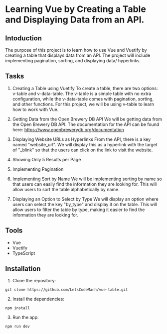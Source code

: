 # Learning Vue by Creating a Table and Displaying Data from an API.

## Intoduction

The purpose of this project is to learn how to use Vue and Vuetify by creating a table that displays data from an API. The project will include implementing pagination, sorting, and displaying data/ hyperlinks.

## Tasks

1. Creating a Table using Vuetify
   To create a table, there are two options: v-table and v-data-table. The v-table is a simple table with no extra configuration, while the v-data-table comes with pagination, sorting, and other functions. For this project, we will be using v-table to learn how to work with Vue.

2. Getting Data from the Open Brewery DB API
   We will be getting data from the Open Brewery DB API. The documentation for the API can be found here: https://www.openbrewerydb.org/documentation

3. Displaying Website URLs as Hyperlinks
   From the API, there is a key named "website_url". We will display this as a hyperlink with the target of "\_blink" so that the users can click on the link to visit the website.

4. Showing Only 5 Results per Page

5. Implementing Pagination

6. Implementing Sort by Name
   We will be implementing sorting by name so that users can easily find the information they are looking for. This will allow users to sort the table alphabetically by name.

7. Displaying an Option to Select by Type
   We will display an option where users can select the key "by_type" and display it on the table. This will allow users to filter the table by type, making it easier to find the information they are looking for.

## Tools

- Vue
- Vuetify
- TypeScript

## Installation

1. Clone the repository:

```
git clone https://github.com/LetsCodeManh/vue-table.git
```

2. Install the dependencies:

```
npm install
```

3. Run the app:

```
npm run dev
```